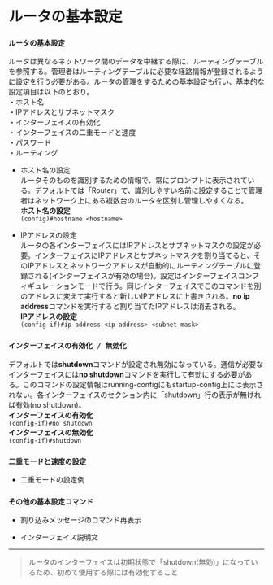 # ルータの基本設定

### `ルータの基本設定`
ルータは異なるネットワーク間のデータを中継する際に、ルーティングテーブルを参照する。管理者はルーティングテーブルに必要な経路情報が登録されるように設定を行う必要がある。ルータの管理をするための基本設定も行い、基本的な設定項目は以下のとおり。  
・ホスト名  
・IPアドレスとサブネットマスク  
・インターフェイスの有効化  
・インターフェイスの二重モードと速度  
・パスワード  
・ルーティング

- ホスト名の設定  
ルータそのものを識別するための情報で、常にプロンプトに表示されている。デフォルトでは「Router」で、識別しやすい名前に設定することで管理者はネットワーク上にある複数台のルータを区別し管理しやすくなる。  
**ホスト名の設定**  
`(config)#hostname <hostname>`  

- IPアドレスの設定  
ルータの各インターフェイスにはIPアドレスとサブネットマスクの設定が必要。インターフェイスにIPアドレスとサブネットマスクを割り当てると、そのIPアドレスとネットワークアドレスが自動的にルーティングテーブルに登録される(インターフェイスが有効の場合)。設定はインターフェイスコンフィギュレーションモードで行う。同じインターフェイスでこのコマンドを別のアドレスに変えて実行すると新しいIPアドレスに上書きされる。**no ip address**コマンドを実行すると割り当てたIPアドレスは消去される。  
**IPアドレスの設定**  
`(config-if)#ip address <ip-address> <subnet-mask>`  

### `インターフェイスの有効化 / 無効化`
デフォルトでは**shutdown**コマンドが設定され無効になっている。通信が必要なインターフェイスには**no shutdown**コマンドを実行して有効にする必要がある。このコマンドの設定情報はrunning-configにもstartup-config上には表示されない。各インターフェイスのセクション内に「shutdown」行の表示が無ければ有効(no shutdown)。  
**インターフェイスの有効化**  
`(config-if)#no shutdown`  
**インターフェイスの無効化**  
`(config-if)#shutdown`

### `二重モードと速度の設定`

- 二重モードの設定例

### `その他の基本設定コマンド`

- 割り込みメッセージのコマンド再表示

- インターフェイス説明文

---
> ルータのインターフェイスは初期状態で「shutdown(無効)」になっているため、初めて使用する際には有効化すること
